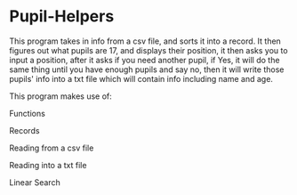 # Pupil-Helpers

This program takes in info from a csv file, and sorts it into a record. It then figures out what pupils are 17, and displays their position, it then asks you to input a position, after it asks if you need another pupil, if Yes, it will do the same thing until you have enough pupils and say no, then it will write those pupils' info into a txt file which will contain info including name and age.

This program makes use of:

Functions

Records

Reading from a csv file

Reading into a txt file

Linear Search

